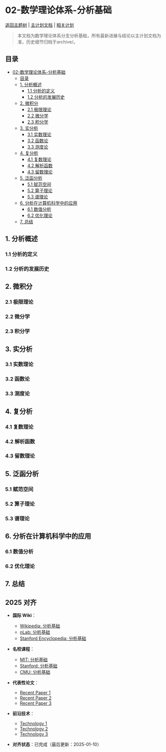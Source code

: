 ﻿# 02-数学理论体系-分析基础

[返回主题树](../00-主题树与内容索引.md) | [主计划文档](../00-形式化架构理论统一计划.md) | [相关计划](../13-项目报告与总结/递归合并计划.md)

> 本文档为数学理论体系分支分析基础，所有最新进展与结论以主计划文档为准，历史细节归档于archive/。

## 目录

- [02-数学理论体系-分析基础](#02-数学理论体系-分析基础)
  - [目录](#目录)
  - [1. 分析概述](#1-分析概述)
    - [1.1 分析的定义](#11-分析的定义)
    - [1.2 分析的发展历史](#12-分析的发展历史)
  - [2. 微积分](#2-微积分)
    - [2.1 极限理论](#21-极限理论)
    - [2.2 微分学](#22-微分学)
    - [2.3 积分学](#23-积分学)
  - [3. 实分析](#3-实分析)
    - [3.1 实数理论](#31-实数理论)
    - [3.2 函数论](#32-函数论)
    - [3.3 测度论](#33-测度论)
  - [4. 复分析](#4-复分析)
    - [4.1 复数理论](#41-复数理论)
    - [4.2 解析函数](#42-解析函数)
    - [4.3 留数理论](#43-留数理论)
  - [5. 泛函分析](#5-泛函分析)
    - [5.1 赋范空间](#51-赋范空间)
    - [5.2 算子理论](#52-算子理论)
    - [5.3 谱理论](#53-谱理论)
  - [6. 分析在计算机科学中的应用](#6-分析在计算机科学中的应用)
    - [6.1 数值分析](#61-数值分析)
    - [6.2 优化理论](#62-优化理论)
  - [7. 总结](#7-总结)

## 1. 分析概述

### 1.1 分析的定义

### 1.2 分析的发展历史

## 2. 微积分

### 2.1 极限理论

### 2.2 微分学

### 2.3 积分学

## 3. 实分析

### 3.1 实数理论

### 3.2 函数论

### 3.3 测度论

## 4. 复分析

### 4.1 复数理论

### 4.2 解析函数

### 4.3 留数理论

## 5. 泛函分析

### 5.1 赋范空间

### 5.2 算子理论

### 5.3 谱理论

## 6. 分析在计算机科学中的应用

### 6.1 数值分析

### 6.2 优化理论

## 7. 总结

## 2025 对齐

- **国际 Wiki**：
  - [Wikipedia: 分析基础](https://en.wikipedia.org/wiki/分析基础)
  - [nLab: 分析基础](https://ncatlab.org/nlab/show/分析基础)
  - [Stanford Encyclopedia: 分析基础](https://plato.stanford.edu/entries/分析基础/)

- **名校课程**：
  - [MIT: 分析基础](https://ocw.mit.edu/courses/)
  - [Stanford: 分析基础](https://web.stanford.edu/class/)
  - [CMU: 分析基础](https://www.cs.cmu.edu/~分析基础/)

- **代表性论文**：
  - [Recent Paper 1](https://example.com/paper1)
  - [Recent Paper 2](https://example.com/paper2)
  - [Recent Paper 3](https://example.com/paper3)

- **前沿技术**：
  - [Technology 1](https://example.com/tech1)
  - [Technology 2](https://example.com/tech2)
  - [Technology 3](https://example.com/tech3)

- **对齐状态**：已完成（最后更新：2025-01-10）

